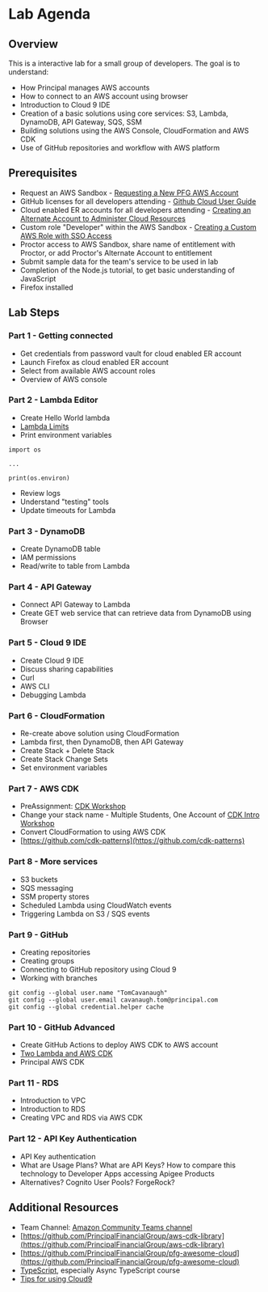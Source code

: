 # Lab Agenda

## Overview
This is a interactive lab for a small group of developers.  The goal is to understand:

- How Principal manages AWS accounts
- How to connect to an AWS account using browser
- Introduction to Cloud 9 IDE
- Creation of a basic solutions using core services: S3, Lambda, DynamoDB, API Gateway, SQS, SSM
- Building solutions using the AWS Console, CloudFormation and AWS CDK
- Use of GitHub repositories and workflow with AWS platform

## Prerequisites
- Request an AWS Sandbox - [Requesting a New PFG AWS Account](https://docs.principal.com/display/AWS/Requesting+a+New+PFG+AWS+Account)
- GitHub licenses for all developers attending - [Github Cloud User Guide](https://docs.principal.com/display/ECH/Github+Cloud+User+Guide)
- Cloud enabled ER accounts for all developers attending - [Creating an Alternate Account to Administer Cloud Resources](https://docs.principal.com/display/AWS/Creating+an+Alternate+Account+to+Administer+Cloud+Resources)
- Custom role "Developer" within the AWS Sandbox - [Creating a Custom AWS Role with SSO Access](https://docs.principal.com/display/AWS/Creating+a+Custom+AWS+Role+with+SSO+Access)
- Proctor access to AWS Sandbox, share name of entitlement with Proctor, or add Proctor's Alternate Account to entitlement
- Submit sample data for the team's service to be used in lab
- Completion of the Node.js tutorial, to get basic understanding of JavaScript
- Firefox installed

## Lab Steps

### Part 1 - Getting connected

- Get credentials from password vault for cloud enabled ER account
- Launch Firefox as cloud enabled ER account
- Select from available AWS account roles
- Overview of AWS console

### Part 2 - Lambda Editor
- Create Hello World lambda
- [Lambda Limits](https://docs.aws.amazon.com/lambda/latest/dg/gettingstarted-limits.html)
- Print environment variables
```
import os

...

print(os.environ)
```
- Review logs
- Understand "testing" tools
- Update timeouts for Lambda

### Part 3 - DynamoDB
- Create DynamoDB table
- IAM permissions
- Read/write to table from Lambda

### Part 4 - API Gateway
- Connect API Gateway to Lambda
- Create GET web service that can retrieve data from DynamoDB using Browser

### Part 5 - Cloud 9 IDE
- Create Cloud 9 IDE
- Discuss sharing capabilities
- Curl
- AWS CLI
- Debugging Lambda

### Part 6 - CloudFormation
- Re-create above solution using CloudFormation
- Lambda first, then DynamoDB, then API Gateway
- Create Stack + Delete Stack
- Create Stack Change Sets
- Set environment variables

### Part 7 - AWS CDK
- PreAssignment: [CDK Workshop](https://cdkworkshop.com/)
- Change your stack name - Multiple Students, One Account of [CDK Intro Workshop](https://docs.principal.com/display/AWS/CDK+Intro+Workshop)
- Convert CloudFormation to using AWS CDK
- [https://github.com/cdk-patterns](https://github.com/cdk-patterns)

### Part 8 - More services
- S3 buckets
- SQS messaging
- SSM property stores
- Scheduled Lambda using CloudWatch events
- Triggering Lambda on S3 / SQS events

### Part 9 - GitHub
- Creating repositories
- Creating groups
- Connecting to GitHub repository using Cloud 9
- Working with branches
```
git config --global user.name "TomCavanaugh"
git config --global user.email cavanaugh.tom@principal.com
git config --global credential.helper cache
```

### Part 10 - GitHub Advanced
- Create GitHub Actions to deploy AWS CDK to AWS account
- [Two Lambda and AWS CDK](https://docs.principal.com/display/ECH/Two+Lambda+and+AWS+CDK)
- Principal AWS CDK

### Part 11 - RDS
- Introduction to VPC
- Introduction to RDS
- Creating VPC and RDS via AWS CDK

### Part 12 - API Key Authentication
- API Key authentication
- What are Usage Plans?  What are API Keys?  How to compare this technology to Developer Apps accessing Apigee Products
- Alternatives?  Cognito User Pools?  ForgeRock?

## Additional Resources
- Team Channel: [Amazon Community Teams channel](https://teams.microsoft.com/l/team/19%3a59013c925026486ebe40c115d34b6493%40thread.tacv2/conversations?groupId=e534b89f-cad9-4262-8c7b-e1147d3bf852&tenantId=3bea478c-1684-4a8c-8e85-045ec54ba430)
- [https://github.com/PrincipalFinancialGroup/aws-cdk-library](https://github.com/PrincipalFinancialGroup/aws-cdk-library)
- [https://github.com/PrincipalFinancialGroup/pfg-awesome-cloud](https://github.com/PrincipalFinancialGroup/pfg-awesome-cloud)
- [TypeScript](https://docs.principal.com/display/WEB/TypeScript), especially Async TypeScript course
- [Tips for using Cloud9](https://docs.principal.com/display/AWS/Tips+for+using+Cloud9)

